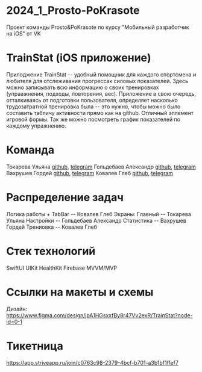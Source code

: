 # 2024_1_Prosto-PoKrasote
Проект команды Prosto&amp;PoKrasote по курсу "Мобильный разработчик на iOS" от VK

# TrainStat (iOS приложение)
Прилоджение TrainStat -- удобный помощник для каждого спортсмена и любителя для отслеживания прогрессак силовых показателей. Здесь можно записывать всю информацию о своих тренировках (упраажнения, подходы, повторения, вес). Приложение в свою очередь, отталкиваясь от подготовки пользователя, определяет насколько трудозатратной тренировка была -- это нужно, чтобы можно было составить табличу активности прямо как на github. Отличный эллемент игровой формы. Так же можно посмотреть график показателей по каждому упражнению.

# Команда
Токарева Ульяна [github](https://github.com/ulwwww), [telegram](https://t.me/ulwww1_3)
Гольдебаев Александр [github](https://github.com/Alexanderbtw), [telegram](https://t.me/bornToWhine)
Вахрушев Гордей [github](https://github.com/vakhrushevgp), [telegram](https://t.me/gordei_ebu_blyadei)
Ковалев Глеб [github](https://github.com/A8stern), [telegram](https://t.me/a8stern)

#  Распределение задач
Логика работы + TabBar -- Ковалев Глеб 
Экраны:
Главный -- Токарева Ульяна
Настройки -- Гольдебаев Александр
Статистика -- Вахрушев Гордей
Трениовка -- Ковалев Глеб

# Стек технологий
SwiftUI 
UIKit
HealthKit
Firebase
MVVM/MVP

# Ссылки на макеты и схемы
Дизайн: https://www.figma.com/design/jpA1HGsxxfBy8r47Vv2exR/TrainStat?node-id=0-1

# Тикетница
https://app.striveapp.ru/join/c0763c98-2379-4bcf-b701-a3b1bf1ffef7

